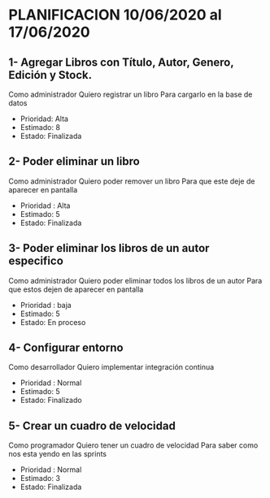 # PLANIFICACION 10/06/2020 al 17/06/2020


## 1- Agregar Libros con Título, Autor, Genero, Edición y Stock.

Como administrador
Quiero registrar un libro
Para cargarlo en la base de datos

- Prioridad: Alta
- Estimado: 8
- Estado: Finalizada



## 2- Poder eliminar un libro 

Como administrador
Quiero poder remover un libro
Para que este deje de aparecer en pantalla

- Prioridad : Alta
- Estimado: 5
- Estado: Finalizada



## 3- Poder eliminar los libros de un autor especifico

Como administrador
Quiero poder eliminar todos los libros de un autor
Para que estos dejen de aparecer en pantalla

- Prioridad : baja
- Estimado: 5
- Estado: En proceso



## 4- Configurar entorno

Como desarrollador 
Quiero implementar integración continua

- Prioridad : Normal
- Estimado: 5
- Estado: Finalizado

## 5- Crear un cuadro de velocidad

Como programador 
Quiero tener un cuadro de velocidad
Para saber como nos esta yendo en las sprints

- Prioridad : Normal
- Estimado: 3
- Estado: Finalizada
